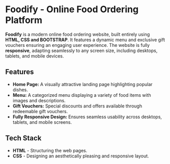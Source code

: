 # Foodify - Online Food Ordering Platform

**Foodify** is a modern online food ordering website, built entirely using **HTML, CSS and BOOTSTRAP**. It features a dynamic menu and exclusive gift vouchers ensuring an engaging user experience. The website is fully **responsive**, adapting seamlessly to any screen size, including desktops, tablets, and mobile devices.

## Features

- **Home Page:** A visually attractive landing page highlighting popular dishes.
- **Menu:** A categorized menu displaying a variety of food items with images and descriptions.
- **Gift Vouchers:** Special discounts and offers available through redeemable gift vouchers.
- **Fully Responsive Design:** Ensures seamless usability across desktops, tablets, and mobile screens.

## Tech Stack

- **HTML** - Structuring the web pages.
- **CSS** - Designing an aesthetically pleasing and responsive layout.
